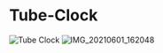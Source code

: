 # Tube-Clock
![Tube Clock](https://user-images.githubusercontent.com/75357598/120293047-77f22280-c2f7-11eb-8d63-d3c7cba5b9bf.png)
![IMG_20210601_162048](https://user-images.githubusercontent.com/75357598/120291869-5b091f80-c2f6-11eb-88c1-69561e16c3e3.jpg)
